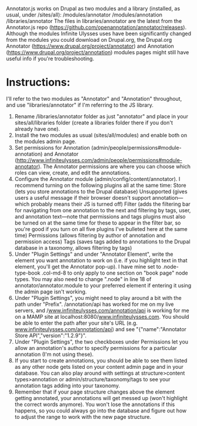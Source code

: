 Annotator.js works on Drupal as two modules and a library (installed, as usual, under /sites/all):
    /modules/annotator
    /modules/annotation
    /libraries/annotator
The files in libraries/annotator are the latest from the Annotator.js repo (https://github.com/openannotation/annotator/releases). Although the modules Infinite Ulysses uses have been significantly changed from the modules you could download on Drupal.org, the Drupal.org Annotator (https://www.drupal.org/project/annotator) and Annotation (https://www.drupal.org/project/annotation) modules pages might still have useful info if you're troubleshooting. 

# Instructions:
I'll refer to the two modules as "Annotator" and "Annotation" throughout, and use "libraries/annotator" if I'm referring to the JS library.

1. Rename /libraries/annotator folder as just "annotator" and place in your sites/all/libraries folder (create a libraries folder there if you don't already have one).
2. Install the two modules as usual (sites/all/modules) and enable both on the modules admin page.
3. Set permissions for Annotation (admin/people/permissions#module-annotation) and Annotator (http://www.infiniteulysses.com/admin/people/permissions#module-annotator). The Annotator permissions are where you can choose which roles can view, create, and edit the annotations.
4. Configure the Annotator module (admin/config/content/annotator). I recommend turning on the following plugins all at the same time:
    Store (lets you store annotations to the Drupal database)
    Unsupported (gives users a useful message if their browser doesn't support annotation—which probably means their JS is turned off)
    Filter (adds the filtering bar for navigating from one annotation to the next and filtering by tags, user, and annotation text—note that permissions and tags plugins must also be turned on at the same time for these to appear in the filter bar, so you're good if you turn on all five plugins I've bulleted here at the same time)
    Permissions (allows filtering by author of annotation and permission access)
    Tags (saves tags added to annotations to the Drupal database in a taxonomy, allows filtering by tags)
5. Under "Plugin Settings" and under "Annotator Element", write the element you want annotation to work on (i.e. if you highlight text in that element, you'll get the Annotator pop-up). I have mine set to .node-type-book .col-md-8 to only apply to one section on "book page" node types. You may also need to change ".node" in line 18 of annotator/annotator.module to your preferred element if entering it using the admin page isn't working.
6. Under "Plugin Settings", you might need to play around a bit with the path under "Prefix". /annotation/api has worked for me on my live servers, and /www.infiniteulysses.com/annotation/api is working for me on a MAMP site at localhost:8080/www.infiniteulysses.com. You should be able to enter the path after your site's URL (e.g. www.infiniteulysses.com/annotation/api) and see "{"name":"Annotator Store API","version":"1.2.9"}".
7. Under "Plugin Settings", the two checkboxes under Permissions let you allow an annotation's author to specify permissions for a particular annotation (I'm not using these).
8. If you start to create annotations, you should be able to see them listed as any other node gets listed on your content admin page and in your database. You can also play around with settings at structure>content types>annotation or admin/structure/taxonomy/tags to see your annotation tags adding into your taxonomy.
9. Remember that if your page structure changes above the element getting annotated, your annotations will get messed up (won't highlight the correct words anymore). You won't lose the annotations if this happens, so you could always go into the database and figure out how to adjust the range to work with the new page structure.
